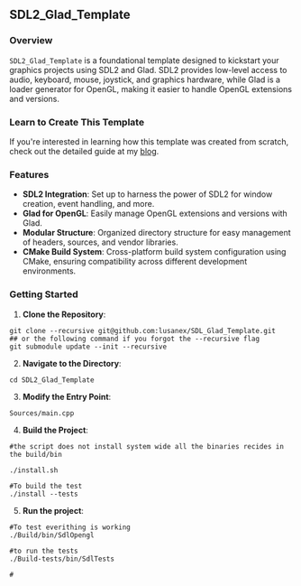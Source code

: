 ## SDL2_Glad_Template

### Overview

`SDL2_Glad_Template` is a foundational template designed to kickstart your graphics projects using SDL2 and Glad. SDL2 provides low-level access to audio, keyboard, mouse, joystick, and graphics hardware, while Glad is a loader generator for OpenGL, making it easier to handle OpenGL extensions and versions.

### Learn to Create This Template

If you're interested in learning how this template was created from scratch, check out the detailed guide at my [blog](https://blog.erichg.xyz/posts/post-3/).


### Features

- **SDL2 Integration**: Set up to harness the power of SDL2 for window creation, event handling, and more.
- **Glad for OpenGL**: Easily manage OpenGL extensions and versions with Glad.
- **Modular Structure**: Organized directory structure for easy management of headers, sources, and vendor libraries.
- **CMake Build System**: Cross-platform build system configuration using CMake, ensuring compatibility across different development environments.

### Getting Started

1. **Clone the Repository**:
```
git clone --recursive git@github.com:lusanex/SDL_Glad_Template.git
## or the following command if you forgot the --recursive flag
git submodule update --init --recursive

```


2. **Navigate to the Directory**:
```
cd SDL2_Glad_Template
```

3. **Modify the Entry Point**:
```
Sources/main.cpp
```


4. **Build the Project**:
```
#the script does not install system wide all the binaries recides in the build/bin

./install.sh

#To build the test 
./install --tests
```


5. **Run the project**:
```
#To test everithing is working
./Build/bin/SdlOpengl

#to run the tests
./Build-tests/bin/SdlTests

#

```





